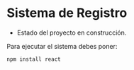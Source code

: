 <h1>Sistema de Registro</h1>

- Estado del proyecto en construcción.

Para ejecutar el sistema debes poner:

```npm install react```
